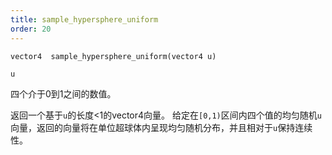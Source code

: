 ```yaml
---
title: sample_hypersphere_uniform
order: 20
---
```

`vector4  sample_hypersphere_uniform(vector4 u)`

`u`

四个介于0到1之间的数值。

返回一个基于`u`的长度<1的vector4向量。
给定在`[0,1)`区间内四个值的均匀随机`u`向量，返回的向量将在单位超球体内呈现均匀随机分布，并且相对于`u`保持连续性。
